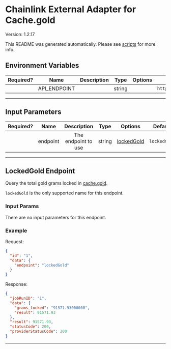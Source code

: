 # Chainlink External Adapter for Cache.gold

Version: 1.2.17

This README was generated automatically. Please see [scripts](../../scripts) for more info.

## Environment Variables

| Required? |     Name     | Description |  Type  | Options |              Default              |
| :-------: | :----------: | :---------: | :----: | :-----: | :-------------------------------: |
|           | API_ENDPOINT |             | string |         | `https://contract.cache.gold/api` |

---

## Input Parameters

| Required? |   Name   |     Description     |  Type  |              Options               |   Default    |
| :-------: | :------: | :-----------------: | :----: | :--------------------------------: | :----------: |
|           | endpoint | The endpoint to use | string | [lockedGold](#lockedgold-endpoint) | `lockedGold` |

---

## LockedGold Endpoint

Query the total gold grams locked in [cache.gold](https://contract.cache.gold/api/lockedGold).

`lockedGold` is the only supported name for this endpoint.

### Input Params

There are no input parameters for this endpoint.

### Example

Request:

```json
{
  "id": "1",
  "data": {
    "endpoint": "lockedGold"
  }
}
```

Response:

```json
{
  "jobRunID": "1",
  "data": {
    "grams_locked": "91571.93000000",
    "result": 91571.93
  },
  "result": 91571.93,
  "statusCode": 200,
  "providerStatusCode": 200
}
```

---
